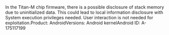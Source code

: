 In the Titan-M chip firmware, there is a possible disclosure of stack memory due to uninitialized data. This could lead to local information disclosure with System execution privileges needed. User interaction is not needed for exploitation.Product: AndroidVersions: Android kernelAndroid ID: A-175117199